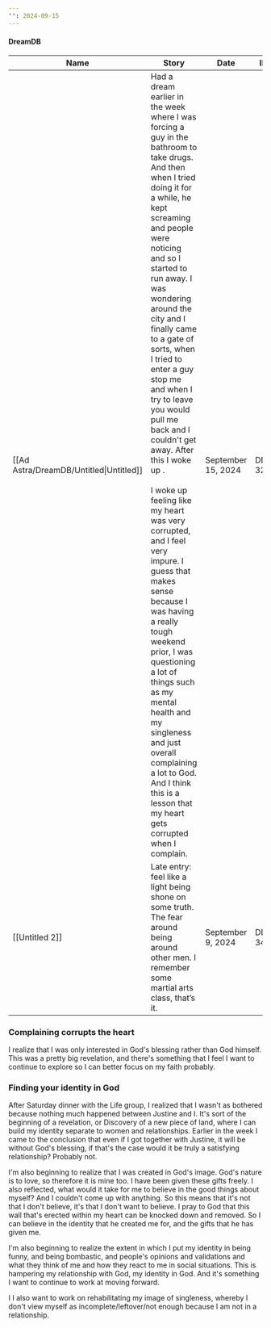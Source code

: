 ```yaml
---
"": 2024-09-15
---
```

#### DreamDB

|Name|Story|Date|ID|
|---|---|---|---|
|[[Ad Astra/DreamDB/Untitled\|Untitled]]|Had a dream earlier in the week where I was forcing a guy in the bathroom to take drugs. And then when I tried doing it for a while, he kept screaming and people were noticing and so I started to run away. I was wondering around the city and I finally came to a gate of sorts, when I tried to enter a guy stop me and when I try to leave you would pull me back and I couldn't get away. After this I woke up .  <br>  <br>I woke up feeling like my heart was very corrupted, and I feel very impure. I guess that makes sense because I was having a really tough weekend prior, I was questioning a lot of things such as my mental health and my singleness and just overall complaining a lot to God. And I think this is a lesson that my heart gets corrupted when I complain.|September 15, 2024|DD-32|
|[[Untitled 2]]|Late entry: feel like a light being shone on some truth. The fear around being around other men. I remember some martial arts class, that’s it.|September 9, 2024|DD-34|

  
  

### Complaining corrupts the heart

I realize that I was only interested in God's blessing rather than God himself. This was a pretty big revelation, and there's something that I feel I want to continue to explore so I can better focus on my faith probably.

### Finding your identity in God

After Saturday dinner with the Life group, I realized that I wasn't as bothered because nothing much happened between Justine and I. It's sort of the beginning of a revelation, or Discovery of a new piece of land, where I can build my identity separate to women and relationships. Earlier in the week I came to the conclusion that even if I got together with Justine, it will be without God's blessing, if that's the case would it be truly a satisfying relationship? Probably not.  
  

I'm also beginning to realize that I was created in God's image. God's nature is to love, so therefore it is mine too. I have been given these gifts freely. I also reflected, what would it take for me to believe in the good things about myself? And I couldn't come up with anything. So this means that it's not that I don't believe, it's that I don't want to believe. I pray to God that this wall that's erected within my heart can be knocked down and removed. So I can believe in the identity that he created me for, and the gifts that he has given me.

  

I'm also beginning to realize the extent in which I put my identity in being funny, and being bombastic, and people's opinions and validations and what they think of me and how they react to me in social situations. This is hampering my relationship with God, my identity in God. And it's something I want to continue to work at moving forward.

  

I I also want to work on rehabilitating my image of singleness, whereby I don't view myself as incomplete/leftover/not enough because I am not in a relationship.